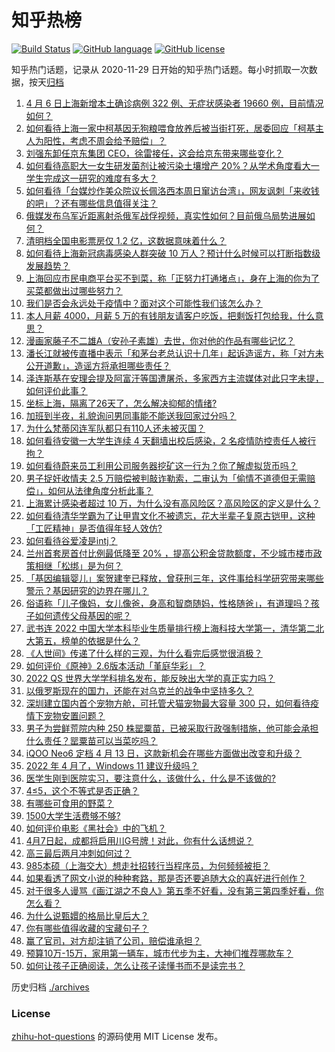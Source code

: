 # 知乎热榜
[![Build Status](https://github.com/ToWeLong/zhihu-hot-questions/workflows/CI/badge.svg)](https://github.com/ToWeLong/zhihu-hot-questions/actions)
[![GitHub language](https://img.shields.io/badge/language-golang-orange.svg)](https://golang.org/)
[![GitHub license](https://img.shields.io/github/license/ToWeLong/zhihu-hot-questions)](https://github.com/ToWeLong/zhihu-hot-questions/blob/main/LICENSE)

知乎热门话题，记录从 2020-11-29 日开始的知乎热门话题。每小时抓取一次数据，按天[归档](./archives)

<!-- BEGIN -->

1. [4 月 6 日上海新增本土确诊病例 322 例、无症状感染者 19660 例，目前情况如何？](https://www.zhihu.com/question/526450322)
1. [如何看待上海一家中柯基因无狗粮喂食放养后被当街打死，居委回应「柯基主人为阳性，考虑不周会给予赔偿」？](https://www.zhihu.com/question/526382622)
1. [刘强东卸任京东集团 CEO，徐雷接任，这会给京东带来哪些变化？](https://www.zhihu.com/question/526451924)
1. [如何看待高职大一女生研发菌剂让被污染土壤增产 20%？从学术角度看大一学生完成这一研究的难度有多大？](https://www.zhihu.com/question/526309745)
1. [如何看待「台媒炒作美众院议长佩洛西本周日窜访台湾」，网友讽刺「来收钱的吧」？还有哪些信息值得关注？](https://www.zhihu.com/question/526472935)
1. [俄媒发布乌军近距离射杀俄军战俘视频，真实性如何？目前俄乌局势进展如何？](https://www.zhihu.com/question/526337613)
1. [清明档全国电影票房仅 1.2 亿，这数据意味着什么？](https://www.zhihu.com/question/526270689)
1. [如何看待上海新冠病毒感染人群突破 10 万人？预计什么时候可以打断指数级发展趋势？](https://www.zhihu.com/question/526454948)
1. [上海回应市民电商平台买不到菜，称「正努力打通堵点」，身在上海的你为了买菜都做出过哪些努力？](https://www.zhihu.com/question/526374692)
1. [我们是否会永远处于疫情中？面对这个可能性我们该怎么办？](https://www.zhihu.com/question/526158865)
1. [本人月薪 4000，月薪 5 万的有钱朋友请客户吃饭，把剩饭打包给我，什么意思？](https://www.zhihu.com/question/519940078)
1. [漫画家藤子不二雄A（安孙子素雄）去世，你对他的作品有哪些记忆？](https://www.zhihu.com/question/526488811)
1. [潘长江就被传直播中表示「和茅台老总认识十几年」起诉造谣方，称「对方未公开道歉」，造谣方将承担哪些责任？](https://www.zhihu.com/question/526327855)
1. [泽连斯基在安理会提及阿富汗等国遭屠杀，多家西方主流媒体对此只字未提，如何评价此事？](https://www.zhihu.com/question/526377304)
1. [坐标上海，隔离了26天了，怎么解决抑郁的情绪?](https://www.zhihu.com/question/524334366)
1. [加班到半夜，礼貌询问男同事能不能送我回家过分吗？](https://www.zhihu.com/question/525735354)
1. [为什么梵蒂冈连军队都只有110人还未被灭国？](https://www.zhihu.com/question/431767839)
1. [如何看待安徽一大学生连续 4 天翻墙出校后感染，2 名疫情防控责任人被行拘？](https://www.zhihu.com/question/526490321)
1. [如何看待蔚来员工利用公司服务器挖矿这一行为？你了解虚拟货币吗？](https://www.zhihu.com/question/526474649)
1. [男子捉奸收情夫 2.5 万赔偿被判敲诈勒索，二审认为「偷情不道德但无需赔偿」，如何从法律角度分析此事？](https://www.zhihu.com/question/526332207)
1. [上海累计感染者超过 10 万，为什么没有高风险区？高风险区的定义是什么？](https://www.zhihu.com/question/526257162)
1. [如何看待清华学霸为了让甲胄文化不被遗忘，花大半辈子复原古铠甲，这种「工匠精神」是否值得年轻人效仿?](https://www.zhihu.com/question/526406784)
1. [如何看待谷爱凌是intj？](https://www.zhihu.com/question/525865971)
1. [兰州首套房首付比例最低降至 20% ，提高公积金贷款额度，不少城市楼市政策相继「松绑」是为何？](https://www.zhihu.com/question/526208559)
1. [「基因编辑婴儿」案贺建奎已释放，曾获刑三年，这件事给科学研究带来哪些警示？基因研究的边界在哪儿？](https://www.zhihu.com/question/526499608)
1. [俗语称「儿子像妈，女儿像爸，身高和智商随妈，性格随爸」，有道理吗？孩子如何遗传父母基因的呢？](https://www.zhihu.com/question/523981152)
1. [武书连 2022 中国大学本科毕业生质量排行榜上海科技大学第一，清华第二北大第五，榜单的依据是什么？](https://www.zhihu.com/question/526295757)
1. [《人世间》传递了什么样的三观，为什么看完后感觉很消极？](https://www.zhihu.com/question/518439824)
1. [如何评价《原神》2.6版本活动「堇庭华彩」？](https://www.zhihu.com/question/526468665)
1. [2022 QS 世界大学学科排名发布，能反映出大学的真正实力吗？](https://www.zhihu.com/question/526342766)
1. [以俄罗斯现在的国力，还能在对乌克兰的战争中坚持多久？](https://www.zhihu.com/question/526458825)
1. [深圳建立国内首个宠物方舱，可托管犬猫宠物最大容量 300 只，如何看待疫情下宠物安置问题？](https://www.zhihu.com/question/526507868)
1. [男子为尝鲜荒院内种 250 株罂粟苗，已被采取行政强制措施，他可能会承担什么责任？罂粟苗可以当菜吃吗？](https://www.zhihu.com/question/526261037)
1. [iQOO Neo6 定档 4 月 13 日，这款新机会在哪些方面做出改变和升级？](https://www.zhihu.com/question/525261703)
1. [2022 年 4 月了，Windows 11 建议升级吗？](https://www.zhihu.com/question/521534809)
1. [医学生刚到医院实习，要注意什么，该做什么，什么是不该做的?](https://www.zhihu.com/question/460682182)
1. [4≤5，这个不等式是否正确？](https://www.zhihu.com/question/520416482)
1. [有哪些可食用的野菜？](https://www.zhihu.com/question/24260689)
1. [1500大学生活费够不够?](https://www.zhihu.com/question/525809814)
1. [如何评价电影《黑社会》中的飞机？](https://www.zhihu.com/question/21334508)
1. [4月7日起，成都将启用川G号牌！对此，你有什么话想说？](https://www.zhihu.com/question/526286073)
1. [高三最后两月冲刺如何过？](https://www.zhihu.com/question/526329727)
1. [985本硕（上海交大）想走社招转行当程序员，为何频频被拒？](https://www.zhihu.com/question/525614193)
1. [如果看透了网文小说的种种套路，那是否还要追随大众的喜好进行创作？](https://www.zhihu.com/question/523778940)
1. [对于很多人谩骂《画江湖之不良人》第五季不好看，没有第三第四季好看，你怎么看？](https://www.zhihu.com/question/525195830)
1. [为什么说甄嬛的格局比皇后大？](https://www.zhihu.com/question/521558771)
1. [你有哪些值得收藏的宝藏句子？](https://www.zhihu.com/question/524083168)
1. [赢了官司，对方却注销了公司，赔偿谁承担？](https://www.zhihu.com/question/492373442)
1. [预算10万-15万，家用第一辆车，城市代步为主，大神们推荐哪款车？](https://www.zhihu.com/question/447218680)
1. [如何让孩子正确阅读，怎么让孩子读懂书而不是读完书？](https://www.zhihu.com/question/525549484)

<!-- END -->

历史归档 [./archives](./archives)


### License
[zhihu-hot-questions](https://github.com/towelong/zhihu-hot-questions) 的源码使用 MIT License 发布。